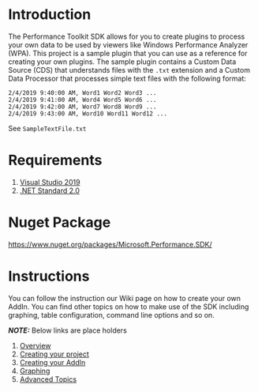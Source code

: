 # Introduction 
The Performance Toolkit SDK allows for you to create plugins to process your own data to be used by viewers like Windows Performance Analyzer (WPA). This project is a sample plugin that you can use as a reference for creating your own plugins. 
The sample plugin contains a Custom Data Source (CDS) that understands files with the `.txt` extension and a Custom Data Processor that processes simple text files with the following format:

```
2/4/2019 9:40:00 AM, Word1 Word2 Word3 ...  
2/4/2019 9:41:00 AM, Word4 Word5 Word6 ...  
2/4/2019 9:42:00 AM, Word7 Word8 Word9 ...  
2/4/2019 9:43:00 AM, Word10 Word11 Word12 ...
```

See `SampleTextFile.txt`

# Requirements
1. [Visual Studio 2019](https://visualstudio.microsoft.com/downloads/)
2. [.NET Standard 2.0](https://dotnet.microsoft.com/download/visual-studio-sdks)

# Nuget Package

https://www.nuget.org/packages/Microsoft.Performance.SDK/

# Instructions

You can follow the instruction our Wiki page on how to create your own AddIn. You can find other topics on how to make use of the SDK including graphing, table configuration, command line options and so on.

**_NOTE:_** Below links are place holders

1. [Overview](https://github.com/microsoft/microsoft-performance-toolkit-sdk/wiki)
1. [Creating your project](https://github.com/microsoft/microsoft-performance-toolkit-sdk/wiki)
2. [Creating your AddIn](https://github.com/microsoft/microsoft-performance-toolkit-sdk/wiki)
3. [Graphing](https://github.com/microsoft/microsoft-performance-toolkit-sdk/wiki)
4. [Advanced Topics](https://github.com/microsoft/microsoft-performance-toolkit-sdk/wiki)
